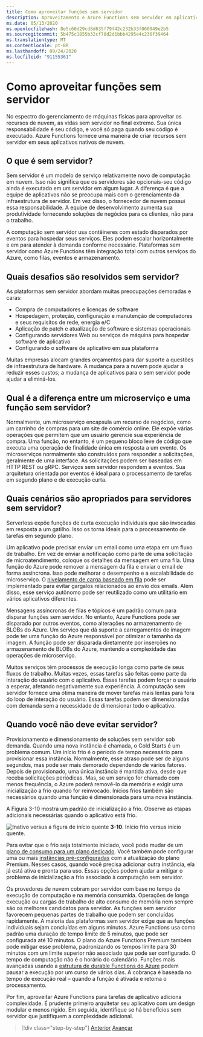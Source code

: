 ```yaml
---
title: Como aproveitar funções sem servidor
description: Aproveitamento e Azure Functions sem servidor em aplicativos nativos de nuvem
ms.date: 05/13/2020
ms.openlocfilehash: 8e5c60d29cd8d635f79f42c232b33f060949e2b5
ms.sourcegitcommit: 5b475c1855b32cf78d2d1bbb4295e4c236f39464
ms.translationtype: MT
ms.contentlocale: pt-BR
ms.lasthandoff: 09/24/2020
ms.locfileid: "91155361"
---
```

# <a name="leveraging-serverless-functions"></a>Como aproveitar funções sem servidor

No espectro do gerenciamento de máquinas físicas para aproveitar os recursos de nuvem, as vidas sem servidor no final extremo. Sua única responsabilidade é seu código, e você só paga quando seu código é executado. Azure Functions fornece uma maneira de criar recursos sem servidor em seus aplicativos nativos de nuvem.

## <a name="what-is-serverless"></a>O que é sem servidor?

Sem servidor é um modelo de serviço relativamente novo de computação em nuvem. Isso não significa que os servidores são opcionais-seu código ainda é executado em um servidor em algum lugar. A diferença é que a equipe de aplicativos não se preocupa mais com o gerenciamento da infraestrutura de servidor. Em vez disso, o fornecedor de nuvem possui essa responsabilidade. A equipe de desenvolvimento aumenta sua produtividade fornecendo soluções de negócios para os clientes, não para o trabalho.

A computação sem servidor usa contêineres com estado disparados por eventos para hospedar seus serviços. Eles podem escalar horizontalmente e em para atender à demanda conforme necessário. Plataformas sem servidor como Azure Functions têm integração total com outros serviços do Azure, como filas, eventos e armazenamento.

## <a name="what-challenges-are-solved-by-serverless"></a>Quais desafios são resolvidos sem servidor?

As plataformas sem servidor abordam muitas preocupações demoradas e caras:

- Compra de computadores e licenças de software
- Hospedagem, proteção, configuração e manutenção de computadores e seus requisitos de rede, energia e/C
- Aplicação de patch e atualização de software e sistemas operacionais
- Configurando servidores Web ou serviços de máquina para hospedar software de aplicativo
- Configurando o software de aplicativo em sua plataforma

Muitas empresas alocam grandes orçamentos para dar suporte a questões de infraestrutura de hardware. A mudança para a nuvem pode ajudar a reduzir esses custos; a mudança de aplicativos para o sem servidor pode ajudar a eliminá-los.

## <a name="what-is-the-difference-between-a-microservice-and-a-serverless-function"></a>Qual é a diferença entre um microserviço e uma função sem servidor?

Normalmente, um microserviço encapsula um recurso de negócios, como um carrinho de compras para um site de comércio online. Ele expõe várias operações que permitem que um usuário gerencie sua experiência de compra. Uma função, no entanto, é um pequeno bloco leve de código que executa uma operação de finalidade única em resposta a um evento.
Os microserviços normalmente são construídos para responder a solicitações, geralmente de uma interface. As solicitações podem ser baseadas em HTTP REST ou gRPC. Serviços sem servidor respondem a eventos. Sua arquitetura orientada por eventos é ideal para o processamento de tarefas em segundo plano e de execução curta.

## <a name="what-scenarios-are-appropriate-for-serverless"></a>Quais cenários são apropriados para servidores sem servidor?

Serverless expõe funções de curta execução individuais que são invocadas em resposta a um gatilho. Isso os torna ideais para o processamento de tarefas em segundo plano.

Um aplicativo pode precisar enviar um email como uma etapa em um fluxo de trabalho. Em vez de enviar a notificação como parte de uma solicitação de microatendimento, coloque os detalhes da mensagem em uma fila. Uma função do Azure pode remover a mensagem da fila e enviar o email de forma assíncrona. Isso pode melhorar o desempenho e a escalabilidade do microserviço. O [nivelamento de carga baseado em fila](/azure/architecture/patterns/queue-based-load-leveling) pode ser implementado para evitar gargalos relacionados ao envio dos emails. Além disso, esse serviço autônomo pode ser reutilizado como um utilitário em vários aplicativos diferentes.

Mensagens assíncronas de filas e tópicos é um padrão comum para disparar funções sem servidor. No entanto, Azure Functions pode ser disparado por outros eventos, como alterações no armazenamento de BLOBs do Azure. Um serviço que dá suporte a carregamentos de imagem pode ter uma função do Azure responsável por otimizar o tamanho da imagem. A função pode ser disparada diretamente por inserções no armazenamento de BLOBs do Azure, mantendo a complexidade das operações de microserviço.

Muitos serviços têm processos de execução longa como parte de seus fluxos de trabalho. Muitas vezes, essas tarefas são feitas como parte da interação do usuário com o aplicativo. Essas tarefas podem forçar o usuário a esperar, afetando negativamente sua experiência. A computação sem servidor fornece uma ótima maneira de mover tarefas mais lentas para fora do loop de interação do usuário. Essas tarefas podem ser dimensionadas com demanda sem a necessidade de dimensionar todo o aplicativo.

## <a name="when-should-you-avoid-serverless"></a>Quando você não deve evitar servidor?

Provisionamento e dimensionamento de soluções sem servidor sob demanda. Quando uma nova instância é chamada, o Cold Starts é um problema comum. Um início frio é o período de tempo necessário para provisionar essa instância. Normalmente, esse atraso pode ser de alguns segundos, mas pode ser mais demorado dependendo de vários fatores. Depois de provisionado, uma única instância é mantida ativa, desde que receba solicitações periódicas. Mas, se um serviço for chamado com menos frequência, o Azure poderá removê-lo da memória e exigir uma inicialização a frio quando for reinvocado. Inícios frios também são necessários quando uma função é dimensionada para uma nova instância.

A Figura 3-10 mostra um padrão de inicialização a frio. Observe as etapas adicionais necessárias quando o aplicativo está frio.

![Inativo versus a figura de início quente ](./media/cold-start-warm-start.png)
 **3-10**. Início frio versus início quente.

Para evitar que o frio seja totalmente iniciado, você pode mudar de um [plano de consumo para um plano dedicado](https://azure.microsoft.com/blog/understanding-serverless-cold-start/). Você também pode configurar uma ou mais [instâncias pré-configuradas](/azure/azure-functions/functions-premium-plan#pre-warmed-instances) com a atualização do plano Premium. Nesses casos, quando você precisa adicionar outra instância, ela já está ativa e pronta para uso. Essas opções podem ajudar a mitigar o problema de inicialização a frio associado à computação sem servidor.

Os provedores de nuvem cobram por servidor com base no tempo de execução de computação e na memória consumida. Operações de longa execução ou cargas de trabalho de alto consumo de memória nem sempre são os melhores candidatos para servidor. As funções sem servidor favorecem pequenas partes de trabalho que podem ser concluídas rapidamente. A maioria das plataformas sem servidor exige que as funções individuais sejam concluídas em alguns minutos. Azure Functions usa como padrão uma duração de tempo limite de 5 minutos, que pode ser configurada até 10 minutos. O plano do Azure Functions Premium também pode mitigar esse problema, padronizando os tempos limite para 30 minutos com um limite superior não associado que pode ser configurado. O tempo de computação não é o horário do calendário. Funções mais avançadas usando a [estrutura de durable Functions do Azure](/azure/azure-functions/durable/durable-functions-overview?tabs=csharp) podem pausar a execução por um curso de vários dias. A cobrança é baseada no tempo de execução real – quando a função é ativada e retoma o processamento.

Por fim, aproveitar Azure Functions para tarefas de aplicativo adiciona complexidade. É prudente primeiro arquitetar seu aplicativo com um design modular e menos rígido. Em seguida, identifique se há benefícios sem servidor que justifiquem a complexidade adicional.

>[!div class="step-by-step"]
>[Anterior](leverage-containers-orchestrators.md) 
> [Avançar](combine-containers-serverless-approaches.md)

